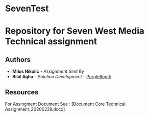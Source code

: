 # SevenTest
Repository for Seven West Media Technical assignment 
=====================================================

## Authors

* **Milos Nikolic** - *Assignment Sent By* 
* **Bilal Agha** - *Solution Development* - [PurpleBooth](https://github.com/bilalagha)

## Resources
For Assingment Document See : [Document Core Technical Assignment_20200228.docx]
